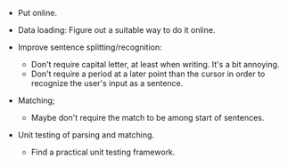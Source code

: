 - Put online.
- Data loading: Figure out a suitable way to do it online.

- Improve sentence splitting/recognition:
   - Don't require capital letter, at least when writing. It's a bit annoying.
   - Don't require a period at a later point than the cursor in order to 
     recognize the user's input as a sentence.

- Matching;
   - Maybe don't require the match to be among start of sentences.

- Unit testing of parsing and matching.
   - Find a practical unit testing framework.
   

